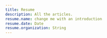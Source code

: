 ```yaml
---
title: Resume
description: All the articles.
resume.name: change me with an introduction
resume.date: Date
resume.organization: String
---
```


